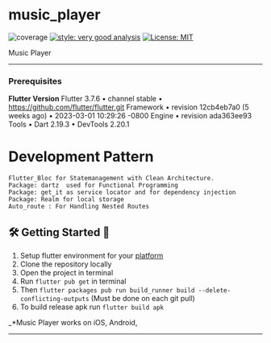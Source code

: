 # music_player

![coverage][coverage_badge]
[![style: very good analysis][very_good_analysis_badge]][very_good_analysis_link]
[![License: MIT][license_badge]][license_link]

Music Player 

---

### Prerequisites
**Flutter Version**
    Flutter 3.7.6 • channel stable • https://github.com/flutter/flutter.git
    Framework • revision 12cb4eb7a0 (5 weeks ago) • 2023-03-01 10:29:26 -0800
    Engine • revision ada363ee93
    Tools • Dart 2.19.3 • DevTools 2.20.1

# Development Pattern
	Flutter_Bloc for Statemanagement with Clean Architecture.
	Package: dartz  used for Functional Programming
	Package: get_it as service locator and for dependency injection
	Package: Realm for local storage 
    Auto_route : For Handling Nested Routes

## 🛠️ Getting Started 🚀
1. Setup flutter environment for your [platform](https://docs.flutter.dev/get-started/install)
2. Clone the repository locally
4. Open the project in terminal
5. Run `flutter pub get` in terminal
6. Then `flutter packages pub run build_runner build --delete-conflicting-outputs` (Must be done on each git pull)
7. To build release apk run `flutter build apk`

_\*Music Player works on iOS, Android, 

---





[coverage_badge]: coverage_badge.svg
[flutter_localizations_link]: https://api.flutter.dev/flutter/flutter_localizations/flutter_localizations-library.html
[internationalization_link]: https://flutter.dev/docs/development/accessibility-and-localization/internationalization
[license_badge]: https://img.shields.io/badge/license-MIT-blue.svg
[license_link]: https://opensource.org/licenses/MIT
[very_good_analysis_badge]: https://img.shields.io/badge/style-very_good_analysis-B22C89.svg
[very_good_analysis_link]: https://pub.dev/packages/very_good_analysis
[very_good_cli_link]: https://github.com/VeryGoodOpenSource/very_good_cli
